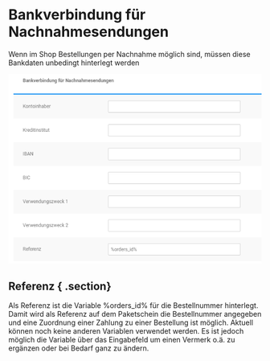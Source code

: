 # Bankverbindung für Nachnahmesendungen 

Wenn im Shop Bestellungen per Nachnahme möglich sind, müssen diese Bankdaten unbedingt hinterlegt werden

![](Bilder/GKV2_20170628_004.png "Bankverbindung für Nachnamesendungen")

## Referenz { .section}

Als Referenz ist die Variable %orders\_id% für die Bestellnummer hinterlegt. Damit wird als Referenz auf dem Paketschein die Bestellnummer angegeben und eine Zuordnung einer Zahlung zu einer Bestellung ist möglich. Aktuell können noch keine anderen Variablen verwendet werden. Es ist jedoch möglich die Variable über das Eingabefeld um einen Vermerk o.ä. zu ergänzen oder bei Bedarf ganz zu ändern.



